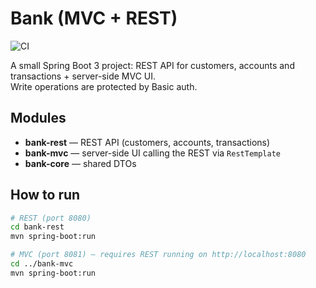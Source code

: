 # Bank (MVC + REST)
![CI](https://github.com/bogdan17lech-coder/bank-app/actions/workflows/ci.yml/badge.svg?branch=main)

A small Spring Boot 3 project: REST API for customers, accounts and transactions + server-side MVC UI.  
Write operations are protected by Basic auth.

## Modules
- **bank-rest** — REST API (customers, accounts, transactions)
- **bank-mvc** — server-side UI calling the REST via `RestTemplate`
- **bank-core** — shared DTOs

## How to run
```bash
# REST (port 8080)
cd bank-rest
mvn spring-boot:run

# MVC (port 8081) — requires REST running on http://localhost:8080
cd ../bank-mvc
mvn spring-boot:run
